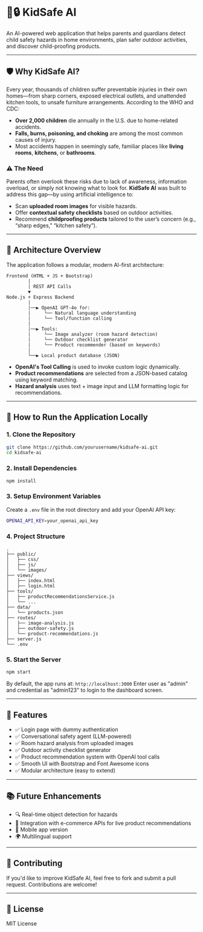 
# 👶🔒 KidSafe AI

An AI-powered web application that helps parents and guardians detect child safety hazards in home environments, plan safer outdoor activities, and discover child-proofing products.

---

## 🛡️ Why KidSafe AI?

Every year, thousands of children suffer preventable injuries in their own homes—from sharp corners, exposed electrical outlets, and unattended kitchen tools, to unsafe furniture arrangements. According to the WHO and CDC:

- **Over 2,000 children** die annually in the U.S. due to home-related accidents.
- **Falls, burns, poisoning, and choking** are among the most common causes of injury.
- Most accidents happen in seemingly safe, familiar places like **living rooms**, **kitchens**, or **bathrooms**.

### ⚠️ The Need

Parents often overlook these risks due to lack of awareness, information overload, or simply not knowing what to look for. **KidSafe AI** was built to address this gap—by using artificial intelligence to:

- Scan **uploaded room images** for visible hazards.
- Offer **contextual safety checklists** based on outdoor activities.
- Recommend **childproofing products** tailored to the user’s concern (e.g., “sharp edges,” “kitchen safety”).

---

## 🧠 Architecture Overview

The application follows a modular, modern AI-first architecture:

```
Frontend (HTML + JS + Bootstrap)
        |
        | REST API Calls
        ▼
Node.js + Express Backend
        |
        |──▶ OpenAI GPT-4o for:
        |     └── Natural language understanding
        |     └── Tool/function calling
        |
        |──▶ Tools:
        |     └── Image analyzer (room hazard detection)
        |     └── Outdoor checklist generator
        |     └── Product recommender (based on keywords)
        |
        └──▶ Local product database (JSON)
```

- **OpenAI's Tool Calling** is used to invoke custom logic dynamically.
- **Product recommendations** are selected from a JSON-based catalog using keyword matching.
- **Hazard analysis** uses text + image input and LLM formatting logic for recommendations.

---

## 🚀 How to Run the Application Locally

### 1. Clone the Repository

```bash
git clone https://github.com/yourusername/kidsafe-ai.git
cd kidsafe-ai
```

### 2. Install Dependencies

```bash
npm install
```

### 3. Setup Environment Variables

Create a `.env` file in the root directory and add your OpenAI API key:

```bash
OPENAI_API_KEY=your_openai_api_key
```

### 4. Project Structure

```
.
├── public/
│   ├── css/
│   ├── js/
│   └── images/
├── views/
│   ├── index.html
│   ├── login.html
├── tools/
│   ├── productRecommendationsService.js
│   └── ...
├── data/
│   └── products.json
├── routes/
│   ├── image-analysis.js
│   ├── outdoor-safety.js
│   └── product-recommendations.js
├── server.js
└── .env
```

### 5. Start the Server

```bash
npm start
```

By default, the app runs at: `http://localhost:3000`
Enter user as "admin" and credential as "admin123" to login to the dashboard screen.  

---

## 🧪 Features

- ✅ Login page with dummy authentication
- ✅ Conversational safety agent (LLM-powered)
- ✅ Room hazard analysis from uploaded images
- ✅ Outdoor activity checklist generator
- ✅ Product recommendation system with OpenAI tool calls
- ✅ Smooth UI with Bootstrap and Font Awesome icons
- ✅ Modular architecture (easy to extend)

---

## 📚 Future Enhancements

- 🔍 Real-time object detection for hazards
- 🛒 Integration with e-commerce APIs for live product recommendations
- 📱 Mobile app version
- 🌍 Multilingual support

---

## 🤝 Contributing

If you'd like to improve KidSafe AI, feel free to fork and submit a pull request. Contributions are welcome!

---

## 📄 License

MIT License
